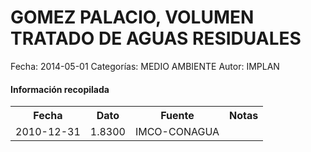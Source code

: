 GOMEZ PALACIO, VOLUMEN TRATADO DE AGUAS RESIDUALES
=====

Fecha: 2014-05-01
Categorías: MEDIO AMBIENTE
Autor: IMPLAN

#### Información recopilada

<table class="table table-hover table-bordered">
  <tr><th>Fecha</th><th>Dato</th><th>Fuente</th><th>Notas</th></tr>
  <tr><td>2010-12-31</td><td>1.8300</td><td>IMCO-CONAGUA</td><td></td></tr>
</table>
